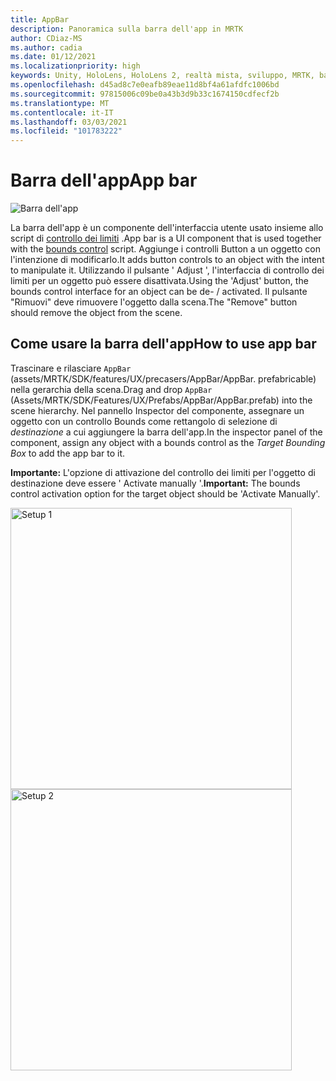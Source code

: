 ```yaml
---
title: AppBar
description: Panoramica sulla barra dell'app in MRTK
author: CDiaz-MS
ms.author: cadia
ms.date: 01/12/2021
ms.localizationpriority: high
keywords: Unity, HoloLens, HoloLens 2, realtà mista, sviluppo, MRTK, barra dell'app,
ms.openlocfilehash: d45ad8c7e0eafb89eae11d8bf4a61afdfc1006bd
ms.sourcegitcommit: 97815006c09be0a43b3d9b33c1674150cdfecf2b
ms.translationtype: MT
ms.contentlocale: it-IT
ms.lasthandoff: 03/03/2021
ms.locfileid: "101783222"
---
```

# <a name="app-bar"></a><span data-ttu-id="4e013-104">Barra dell'app</span><span class="sxs-lookup"><span data-stu-id="4e013-104">App bar</span></span>

![Barra dell'app](../images/app-bar/MRTK_AppBar_Main.png)

<span data-ttu-id="4e013-106">La barra dell'app è un componente dell'interfaccia utente usato insieme allo script di [controllo dei limiti](BoundsControl.md) .</span><span class="sxs-lookup"><span data-stu-id="4e013-106">App bar is a UI component that is used together with the [bounds control](BoundsControl.md) script.</span></span> <span data-ttu-id="4e013-107">Aggiunge i controlli Button a un oggetto con l'intenzione di modificarlo.</span><span class="sxs-lookup"><span data-stu-id="4e013-107">It adds button controls to an object with the intent to manipulate it.</span></span> <span data-ttu-id="4e013-108">Utilizzando il pulsante ' Adjust ', l'interfaccia di controllo dei limiti per un oggetto può essere disattivata.</span><span class="sxs-lookup"><span data-stu-id="4e013-108">Using the 'Adjust' button, the bounds control interface for an object can be de- / activated.</span></span> <span data-ttu-id="4e013-109">Il pulsante "Rimuovi" deve rimuovere l'oggetto dalla scena.</span><span class="sxs-lookup"><span data-stu-id="4e013-109">The "Remove" button should remove the object from the scene.</span></span>

## <a name="how-to-use-app-bar"></a><span data-ttu-id="4e013-110">Come usare la barra dell'app</span><span class="sxs-lookup"><span data-stu-id="4e013-110">How to use app bar</span></span>

<span data-ttu-id="4e013-111">Trascinare e rilasciare `AppBar` (assets/MRTK/SDK/features/UX/precasers/AppBar/AppBar. prefabricable) nella gerarchia della scena.</span><span class="sxs-lookup"><span data-stu-id="4e013-111">Drag and drop `AppBar` (Assets/MRTK/SDK/Features/UX/Prefabs/AppBar/AppBar.prefab) into the scene hierarchy.</span></span> <span data-ttu-id="4e013-112">Nel pannello Inspector del componente, assegnare un oggetto con un controllo Bounds come rettangolo di selezione di *destinazione* a cui aggiungere la barra dell'app.</span><span class="sxs-lookup"><span data-stu-id="4e013-112">In the inspector panel of the component, assign any object with a bounds control as the *Target Bounding Box* to add the app bar to it.</span></span>

<span data-ttu-id="4e013-113">**Importante:** L'opzione di attivazione del controllo dei limiti per l'oggetto di destinazione deve essere ' Activate manually '.</span><span class="sxs-lookup"><span data-stu-id="4e013-113">**Important:** The bounds control activation option for the target object should be 'Activate Manually'.</span></span>

<img src="../images/app-bar/MRTK_AppBar_Setup1.png" width="450" alt="Setup 1">

<img src="../images/app-bar/MRTK_AppBar_Setup2.png" width="450" alt="Setup 2">
